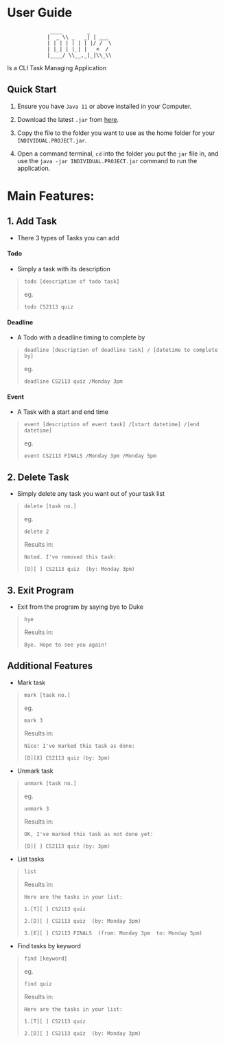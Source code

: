# User Guide
                  ____        _        
                 |  _ \\ _   _| | ___ 
                 | | | | | | | |/ /  \
                 | |_| | |_| |   <  /
                 |____/ \\__,_|_|\\_\\

Is a CLI Task Managing Application
## Quick Start
1. Ensure you have `Java 11` or above installed in your Computer.

2. Download the latest `.jar` from [here](https://github.com/nicholas132000/ip/releases/download/v0.3/INDIVIDUAL.PROJECT.jar).

3. Copy the file to the folder you want to use as the home folder for your `INDIVIDUAL.PROJECT.jar`.

4. Open a command terminal, ```cd``` into the folder you put the `jar` file in, and use the ```java -jar INDIVIDUAL.PROJECT.jar``` command to run the application.


# Main Features:
## 1. Add Task
- There 3 types of Tasks you can add
#### Todo
- Simply a task with its description
>`todo [description of todo task]`
>
> eg.
> 
> `todo CS2113 quiz`
#### Deadline
-  A Todo with a deadline timing to complete by
>`deadline [description of deadline task] / [datetime to complete by]`
>
> eg.
> 
> `deadline CS2113 quiz /Monday 3pm`
#### Event
-  A Task with a start and end time
>`event [description of event task] /[start datetime] /[end datetime]`
>
> eg.
>
> `event CS2113 FINALS /Monday 3pm /Monday 5pm`

## 2. Delete Task
- Simply delete any task you want out of your task list
>`delete [task no.]`
> 
> eg.
> 
> `delete 2`
> 
> Results in:
> 
> `Noted. I've removed this task:`
> 
> `[D][ ] CS2113 quiz  (by: Monday 3pm)`


## 3. Exit Program
- Exit from the program by saying bye to Duke
>`bye`
>
>
> Results in:
>
> `Bye. Hope to see you again!`


## Additional Features
- Mark task
>`mark [task no.]`
>
> eg.
> 
> `mark 3`
> 
> Results in:
> 
>`Nice! I've marked this task as done:`
> 
>`[D][X] CS2113 quiz (by: 3pm)` 
- Unmark task
>`unmark [task no.]`
>
> eg.
>
> `unmark 3`
>
> Results in:
>
>`OK, I've marked this task as not done yet:`
>
>`[D][ ] CS2113 quiz (by: 3pm)`
- List tasks
>`list`
>
> Results in:
> 
> `Here are the tasks in your list:`
> 
> `1.[T][ ] CS2113 quiz`
> 
> `2.[D][ ] CS2113 quiz  (by: Monday 3pm)`
> 
> `3.[E][ ] CS2113 FINALS  (from: Monday 3pm  to: Monday 5pm)`
- Find tasks by keyword
>`find [keyword]`
> 
> eg.
> 
> `find quiz`
> 
> Results in:
> 
> `Here are the tasks in your list:`
> 
> `1.[T][ ] CS2113 quiz`
> 
> `2.[D][ ] CS2113 quiz  (by: Monday 3pm)`


